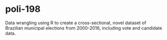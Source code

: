 # poli-198
Data wrangling using R to create a cross-sectional, novel dataset of Brazilian municipal elections from 2000-2016, including vote and candidate data.
